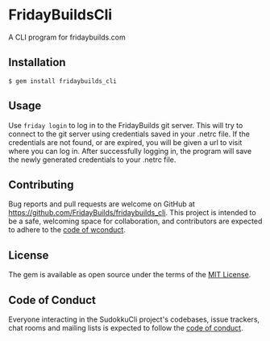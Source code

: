 # FridayBuildsCli

A CLI program for fridaybuilds.com

## Installation

    $ gem install fridaybuilds_cli

## Usage

Use `friday login` to log in to the FridayBuilds git server. This will try to connect to the git server using credentials saved
in your .netrc file. If the credentials are not found, or are expired, you will be given a url to visit where you can log in.
After successfully logging in, the program will save the newly generated credentials to your .netrc file.

[//]: # (## Development)

[//]: # ()
[//]: # (After checking out the repo, run `bin/setup` to install dependencies. Then, run `rake test` to run the tests. You can also run `bin/console` for an interactive prompt that will allow you to experiment.)

[//]: # ()
[//]: # (To install this gem onto your local machine, run `bundle exec rake install`. To release a new version, update the version number in `version.rb`, and then run `bundle exec rake release`, which will create a git tag for the version, push git commits and the created tag, and push the `.gem` file to [rubygems.org]&#40;https://rubygems.org&#41;.)

## Contributing

Bug reports and pull requests are welcome on GitHub at https://github.com/FridayBuilds/fridaybuilds_cli. This project is intended to be a safe, welcoming space for collaboration, and contributors are expected to adhere to the [code of wconduct](https://github.com/FridayBuilds/fridaybuilds_cli/blob/main/CODE_OF_CONDUCT.md).

## License

The gem is available as open source under the terms of the [MIT License](https://opensource.org/licenses/MIT).

## Code of Conduct

Everyone interacting in the SudokkuCli project's codebases, issue trackers, chat rooms and mailing lists is expected to follow the [code of conduct](https://github.com/FridayBuilds/fridaybuilds_cli/blob/main/CODE_OF_CONDUCT.md).
